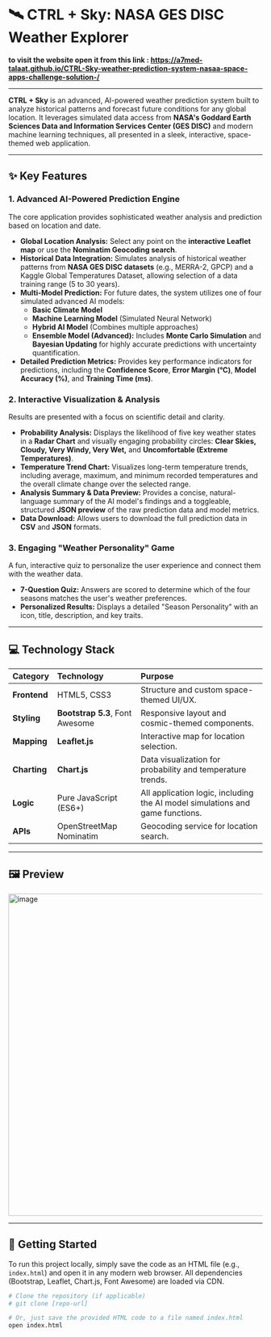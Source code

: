 # 🛰️ CTRL + Sky: NASA GES DISC Weather Explorer

**to visit the website open it from this link : 
https://a7med-talaat.github.io/CTRL-Sky-weather-prediction-system-nasaa-space-apps-challenge-solution-/**

---

**CTRL + Sky** is an advanced, AI-powered weather prediction system built to analyze historical patterns and forecast future conditions for any global location. It leverages simulated data access from **NASA's Goddard Earth Sciences Data and Information Services Center (GES DISC)** and modern machine learning techniques, all presented in a sleek, interactive, space-themed web application.

---

## ✨ Key Features

### 1. Advanced AI-Powered Prediction Engine

The core application provides sophisticated weather analysis and prediction based on location and date.

* **Global Location Analysis:** Select any point on the **interactive Leaflet map** or use the **Nominatim Geocoding search**.
* **Historical Data Integration:** Simulates analysis of historical weather patterns from **NASA GES DISC datasets** (e.g., MERRA-2, GPCP) and a Kaggle Global Temperatures Dataset, allowing selection of a data training range (5 to 30 years).
* **Multi-Model Prediction:** For future dates, the system utilizes one of four simulated advanced AI models:
    * **Basic Climate Model**
    * **Machine Learning Model** (Simulated Neural Network)
    * **Hybrid AI Model** (Combines multiple approaches)
    * **Ensemble Model (Advanced):** Includes **Monte Carlo Simulation** and **Bayesian Updating** for highly accurate predictions with uncertainty quantification.
* **Detailed Prediction Metrics:** Provides key performance indicators for predictions, including the **Confidence Score**, **Error Margin (°C)**, **Model Accuracy (%)**, and **Training Time (ms)**.

### 2. Interactive Visualization & Analysis

Results are presented with a focus on scientific detail and clarity.

* **Probability Analysis:** Displays the likelihood of five key weather states in a **Radar Chart** and visually engaging probability circles: **Clear Skies, Cloudy, Very Windy, Very Wet,** and **Uncomfortable (Extreme Temperatures)**.
* **Temperature Trend Chart:** Visualizes long-term temperature trends, including average, maximum, and minimum recorded temperatures and the overall climate change over the selected range.
* **Analysis Summary & Data Preview:** Provides a concise, natural-language summary of the AI model's findings and a toggleable, structured **JSON preview** of the raw prediction data and model metrics.
* **Data Download:** Allows users to download the full prediction data in **CSV** and **JSON** formats.

### 3. Engaging "Weather Personality" Game

A fun, interactive quiz to personalize the user experience and connect them with the weather data.

* **7-Question Quiz:** Answers are scored to determine which of the four seasons matches the user's weather preferences.
* **Personalized Results:** Displays a detailed "Season Personality" with an icon, title, description, and key traits.

---

## 💻 Technology Stack

| Category | Technology | Purpose |
| :--- | :--- | :--- |
| **Frontend** | HTML5, CSS3 | Structure and custom space-themed UI/UX. |
| **Styling** | **Bootstrap 5.3**, Font Awesome | Responsive layout and cosmic-themed components. |
| **Mapping** | **Leaflet.js** | Interactive map for location selection. |
| **Charting** | **Chart.js** | Data visualization for probability and temperature trends. |
| **Logic** | Pure JavaScript (ES6+) | All application logic, including the AI model simulations and game functions. |
| **APIs** | OpenStreetMap Nominatim | Geocoding service for location search. |

---

## 🖼️ Preview

<img width="1280" height="638" alt="image" src="https://github.com/user-attachments/assets/ce512c0c-5fb5-4539-88eb-28eb7c49d8a1" />


---

## 🚀 Getting Started

To run this project locally, simply save the code as an HTML file (e.g., `index.html`) and open it in any modern web browser. All dependencies (Bootstrap, Leaflet, Chart.js, Font Awesome) are loaded via CDN.

```bash
# Clone the repository (if applicable)
# git clone [repo-url]

# Or, just save the provided HTML code to a file named index.html
open index.html
